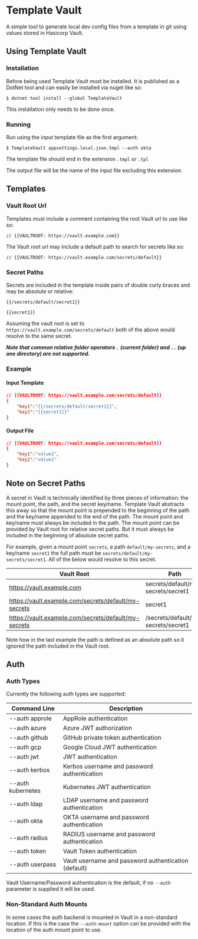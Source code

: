 # Template Vault

A simple tool to generate local dev config files from a
template in git using values stored in Hasicorp Vault.

## Using Template Vault

### Installation

Before being used Template Vault must be installed.
It is published as a DotNet tool and can easily be installed via nuget like so:

`$ dotnet tool install --global TemplateVault`

This installation only needs to be done once.

### Running

Run using the input template file as the first
argument:

`$ TemplateVault appsettings.local.json.tmpl --auth okta`

The template file should end in the extension
`.tmpl` or `.tpl`

The output file will be the name of the input file
excluding this extension.

## Templates

### Vault Root Url

Templates must include a comment containing the root
Vault url to use like so:

`// {{VAULTROOT: https://vault.example.com}}`

The Vault root url may include a default path to
search for secrets like so:

`// {{VAULTROOT: https://vault.example.com/secrets/default}}`

### Secret Paths

Secrets are included in the template inside pairs of
double curly braces and may be absolute or relative:

`{{/secrets/default/secret1}}`

`{{secret1}}`

Assuming the vault root is set to
`https://vault.example.com/secrets/default`
both of the above would resolve to the same secret.

***Note that common relative folder operators
`.` (current folder) and `..` (up one directory)
are not supported.***

### Example

#### Input Template

```json
// {{VAULTROOT: https://vault.example.com/secrets/default}}
{
    "key1":"{{/secrets/default/secret1}}",
    "key2":"{{secret1}}"
}
```

#### Output File

```json
// {{VAULTROOT: https://vault.example.com/secrets/default}}
{
    "key1":"value1",
    "key2":"value1"
}
```

## Note on Secret Paths

A secret in Vault is technically identified by three
pieces of information: the mount point, the path, and
the secret key/name. Template Vault abstracts this
away so that the mount point is prepended to the
beginning of the path and the key/name appended to
the end of the path. The mount point and key/name must
always be included in the path. The mount point can
be provided by Vault root for relative secret paths.
But it must always be included in the beginning of
absolute secret paths.

For example, given a mount point `secrets`, a path
`default/my-secrets`, and a key/name `secret1`  the
full path must be `secrets/default/my-secrets/secret1`.
All of the below would resolve to this secret.

| Vault Root                                           | Path                                |
|------------------------------------------------------|-------------------------------------|
| https://vault.example.com                            | secrets/default/my-secrets/secret1  |
| https://vault.example.com/secrets/default/my-secrets | secret1                             |
| https://vault.example.com/secrets/default/my-secrets | /secrets/default/my-secrets/secret1 |

Note how in the last example the path is defined as an
absolute path so it ignored the path included in the
Vault root.

## Auth

### Auth Types

Currently the following auth types are supported:

| Command Line       | Description                                          |
|--------------------|------------------------------------------------------|
| --auth approle     | AppRole authentication                               |
| --auth azure       | Azure JWT authorization                              |
| --auth github      | GitHub private token authentication                  |
| --auth gcp         | Google Cloud JWT authentication                      |
| --auth jwt         | JWT authentication                                   |
| --auth kerbos      | Kerbos username and password authentication          |
| --auth kubernetes  | Kubernetes JWT authentication                        |
| --auth ldap        | LDAP username and password authentication            |
| --auth okta        | OKTA username and password authentication            |
| --auth radius      | RADIUS username and password authentication          |
| --auth token       | Vault Token authentication                           |
| --auth userpass    | Vault username and password authentication (default) |

Vault Username/Password authentication is the default, if
no `--auth` parameter is supplied it will be used.

### Non-Standard Auth Mounts

In some cases the auth backend is mounted in Vault in a
non-standard location. If this is the case the
`--auth-mount` option can be provided with the location
of the auth mount point to use.